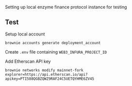 Setting up local enzyme finance protocol instance for testing

## Test

Setup local account
```
brownie accounts generate deployment_account
```
Create `.env` file containing `WEB3_INFURA_PROJECT_ID`

Add Etherscan API key

`brownie networks modify mainnet-fork explorer=https://api.etherscan.io/api?apikey=PTI588QGBZQWZ9RAF24C5UETQYHME6ZV45`
